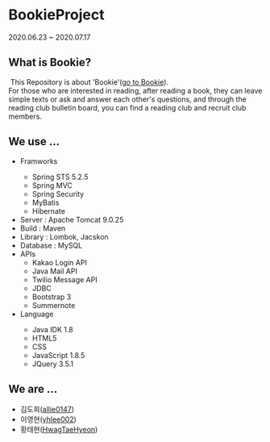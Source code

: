 <h1>BookieProject</h1>
2020.06.23 ~ 2020.07.17

<h2>What is Bookie?</h2>
&nbsp;This Repository is about 'Bookie'(<a href="https://localhost:8080/">go to Bookie</a>).<br>
For those who are interested in reading, after reading a book, they can leave simple texts or ask and answer each other's questions, and through the reading club bulletin board, you can find a reading club and recruit club members.

<h2>We use ...</h2>
  <ul>
    <li>Framworks</li>
    <ul>
      <li>Spring STS 5.2.5</li>
      <li>Spring MVC</li>      
      <li>Spring Security</li>
      <li>MyBatis</li>
      <li>Hibernate</li>
    </ul>
    <li>Server : Apache Tomcat 9.0.25</li>
    <li>Build : Maven</li>
    <li>Library : Lombok, Jacskon</li>
    <li>Database : MySQL</li>
    <li>APIs
      <ul>
        <li>Kakao Login API</li>
        <li>Java Mail API</li>
        <li>Twilio Message API</li>
        <li>JDBC</li>
        <li>Bootstrap 3</li>
        <li>Summernote</li>
       </ul>
    </li>
    <li>Language</li>
    <ul>
         <li>Java IDK 1.8</li>
         <li>HTML5</li>
         <li>CSS</li>
         <li>JavaScript 1.8.5</li>
         <li>JQuery 3.5.1</li> 
    </ul>
  </ul>
  
<h2>We are ...</h2>
  <ul>
    <li>김도희(<a href="https://github.com/allie0147">allie0147</a>)</li>
    <li>이영현(<a href="https://github.com/yhlee002">yhlee002</a>)</li>
    <li>황태현(<a href="https://github.com/HwagTaeHyeon">HwagTaeHyeon</a>)</li>
  </ul>
